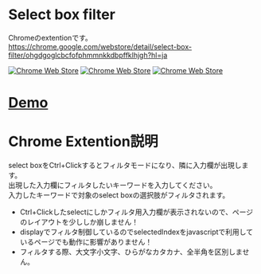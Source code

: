 ﻿# Select box filter
Chromeのextentionです。  
https://chrome.google.com/webstore/detail/select-box-filter/ohgdgoglcbcfofphmmnkkdbpffklhjgh?hl=ja  

[![Chrome Web Store](https://img.shields.io/chrome-web-store/users/ohgdgoglcbcfofphmmnkkdbpffklhjgh.svg)](https://chrome.google.com/webstore/detail/select-box-filter/ohgdgoglcbcfofphmmnkkdbpffklhjgh)
[![Chrome Web Store](https://img.shields.io/chrome-web-store/v/ohgdgoglcbcfofphmmnkkdbpffklhjgh.svg)](https://chrome.google.com/webstore/detail/select-box-filter/ohgdgoglcbcfofphmmnkkdbpffklhjgh)
[![Chrome Web Store](https://img.shields.io/chrome-web-store/stars/ohgdgoglcbcfofphmmnkkdbpffklhjgh.svg)](https://chrome.google.com/webstore/detail/select-box-filter/ohgdgoglcbcfofphmmnkkdbpffklhjgh)

# [Demo](http://ota-meshi.github.io/chromeextension_selectbox_filter/#demo)


# Chrome Extention説明
select boxをCtrl+Clickするとフィルタモードになり、隣に入力欄が出現します。  
出現した入力欄にフィルタしたいキーワードを入力してください。  
入力したキーワードで対象のselect boxの選択肢がフィルタされます。  

* Ctrl+Clickしたselectにしかフィルタ用入力欄が表示されないので、ページのレイアウトを少ししか崩しません！  
* displayでフィルタ制御しているのでselectedIndexをjavascriptで利用しているページでも動作に影響がありません！  
* フィルタする際、大文字小文字、ひらがなカタカナ、全半角を区別しません。  
